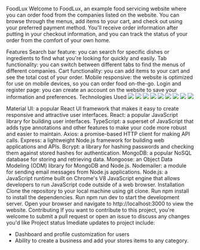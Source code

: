 FoodLux
Welcome to FoodLux, an example food servicing website where you can order food from the companies listed on the website. You can browse through the menus, add items to your cart, and check out using your preferred payment method. You'll receive order information after putting in your checkout information, and you can track the status of your order from the comfort of your own home.

Features
Search bar feature: you can search for specific dishes or ingredients to find what you're looking for quickly and easily.
Tab functionality: you can switch between different tabs to find the menus of different companies.
Cart functionality: you can add items to your cart and see the total cost of your order.
Mobile responsive: the website is optimized for use on mobile devices, so you can order food on-the-go.
Login and register page: you can create an account on the website to save your information and preferences.
Technologies Used
<img src="https://img.icons8.com/color/48/000000/material-ui.png"/> <img src="https://img.icons8.com/color/48/000000/react-native.png"/> <img src="https://img.icons8.com/color/48/000000/typescript.png"/> <img src="https://img.icons8.com/color/48/000000/axios.png"/> <img src="https://img.icons8.com/color/48/000000/express.png"/> <img src="https://img.icons8.com/color/48/000000/bcrypt.png"/> <img src="https://img.icons8.com/color/48/000000/mongodb.png"/> <img src="https://img.icons8.com/color/48/000000/nodemailer.png"/> <img src="https://img.icons8.com/color/48/000000/nodejs.png"/>

Material UI: a popular React UI framework that makes it easy to create responsive and attractive user interfaces.
React: a popular JavaScript library for building user interfaces.
TypeScript: a superset of JavaScript that adds type annotations and other features to make your code more robust and easier to maintain.
Axios: a promise-based HTTP client for making API calls.
Express: a lightweight Node.js framework for building web applications and APIs.
Bcrypt: a library for hashing passwords and checking them against stored hashes for authentication.
MongoDB: a popular NoSQL database for storing and retrieving data.
Mongoose: an Object Data Modeling (ODM) library for MongoDB and Node.js.
Nodemailer: a module for sending email messages from Node.js applications.
Node.js: a JavaScript runtime built on Chrome's V8 JavaScript engine that allows developers to run JavaScript code outside of a web browser.
Installation
Clone the repository to your local machine using git clone.
Run npm install to install the dependencies.
Run npm run dev to start the development server.
Open your browser and navigate to http://localhost:3000 to view the website.
Contributing
If you want to contribute to this project, you're welcome to submit a pull request or open an issue to discuss any changes you'd like
Project status
Imediate updates to project include:

- Dashboard and profile customization for users
- Ability to create a business and add your stores items to any category.
